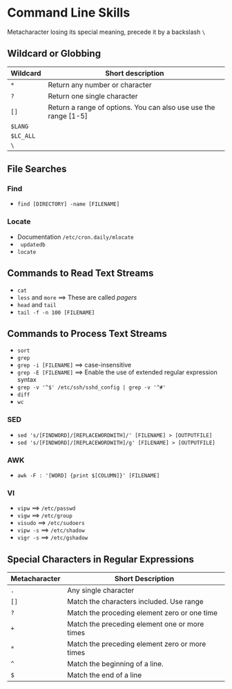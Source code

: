 # Command Line Skills  

Metacharacter losing its special meaning, precede it by a backslash `\`

## Wildcard  or Globbing  

Wildcard | Short description  
--- | ---  
`*` | Return any number or character  
`?` | Return one single character  
`[]` | Return a range of options. You can also use use the range [1-5]  
`$LANG` |  
`$LC_ALL` |  
`\` |  

## File Searches  

### Find  
- `find [DIRECTORY] -name [FILENAME]`  

### Locate  
- Documentation `/etc/cron.daily/mlocate`
- ` updatedb`
- `locate`  

## Commands to Read Text Streams  
- `cat`  
- `less` and `more` ==> These are called *pagers*  
- `head` and `tail`
- `tail -f -n 100 [FILENAME]`  

## Commands to Process Text Streams  
- `sort`  
- `grep`  
- `grep -i [FILENAME]` ==> case-insensitive  
- `grep -E [FILENAME]` ==> Enable the use of extended regular expression syntax  
- `grep -v '^$' /etc/ssh/sshd_config | grep -v '^#'`  
- `diff`  
- `wc`  

### SED  
- `sed 's/[FINDWORD]/[REPLACEWORDWITH]/' [FILENAME] > [OUTPUTFILE]`  
- `sed 's/[FINDWORD]/[REPLACEWORDWITH]/g' [FILENAME] > [OUTPUTFILE]`

### AWK  
- `awk -F : '[WORD] {print $[COLUMN]}' [FILENAME]`

### VI
- `vipw` ==> `/etc/passwd`
- `vigw` ==> `/etc/group`
- `visudo` ==> `/etc/sudoers`  
- `vipw -s` ==> `/etc/shadow`  
- `vigr -s` ==> `/etc/gshadow`

## Special Characters in Regular Expressions  

Metacharacter | Short Description  
--- | ---
`.` | Any single character  
`[]` | Match the characters included. Use range  
`?` | Match the proceding element zero or one time  
`+` | Match the preceding element one or more times  
`*` | Match the preceding element zero or more times  
`^` | Match the beginning of a line.  
`$` | Match the end of a line  
